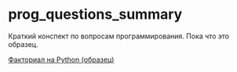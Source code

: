 # prog_questions_summary
Краткий конспект по вопросам программирования.
Пока что это образец.

[Факториал на Python (образец)](../blob/test1.md)
